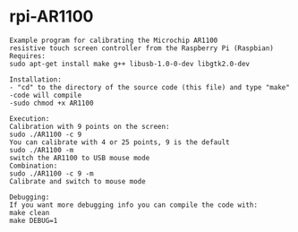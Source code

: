 # rpi-AR1100
    Example program for calibrating the Microchip AR1100 
    resistive touch screen controller from the Raspberry Pi (Raspbian)
    Requires:
    sudo apt-get install make g++ libusb-1.0-0-dev libgtk2.0-dev
    
    Installation:
    - "cd" to the directory of the source code (this file) and type "make"
    -code will compile
    -sudo chmod +x AR1100
    
    Execution:
    Calibration with 9 points on the screen:
    sudo ./AR1100 -c 9
    You can calibrate with 4 or 25 points, 9 is the default
    sudo ./AR1100 -m
    switch the AR1100 to USB mouse mode
    Combination:
    sudo ./AR1100 -c 9 -m
    Calibrate and switch to mouse mode
    
    Debugging:
    If you want more debugging info you can compile the code with:
    make clean
    make DEBUG=1
